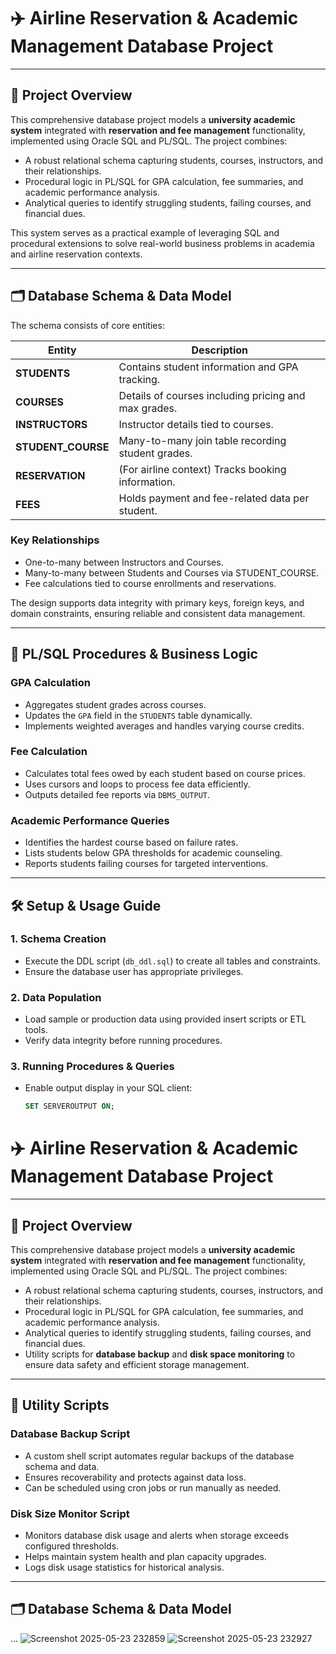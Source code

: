 # ✈️ Airline Reservation & Academic Management Database Project

---

## 🚀 Project Overview

This comprehensive database project models a **university academic system** integrated with **reservation and fee management** functionality, implemented using Oracle SQL and PL/SQL. The project combines:

- A robust relational schema capturing students, courses, instructors, and their relationships.
- Procedural logic in PL/SQL for GPA calculation, fee summaries, and academic performance analysis.
- Analytical queries to identify struggling students, failing courses, and financial dues.

This system serves as a practical example of leveraging SQL and procedural extensions to solve real-world business problems in academia and airline reservation contexts.

---

## 🗂️ Database Schema & Data Model

The schema consists of core entities:

| Entity        | Description                                     |
|---------------|------------------------------------------------|
| **STUDENTS**  | Contains student information and GPA tracking.|
| **COURSES**   | Details of courses including pricing and max grades.|
| **INSTRUCTORS** | Instructor details tied to courses.           |
| **STUDENT_COURSE** | Many-to-many join table recording student grades.|
| **RESERVATION** | (For airline context) Tracks booking information.|
| **FEES**       | Holds payment and fee-related data per student.|

### Key Relationships

- One-to-many between Instructors and Courses.
- Many-to-many between Students and Courses via STUDENT_COURSE.
- Fee calculations tied to course enrollments and reservations.

The design supports data integrity with primary keys, foreign keys, and domain constraints, ensuring reliable and consistent data management.

---

## 🧰 PL/SQL Procedures & Business Logic

### GPA Calculation

- Aggregates student grades across courses.
- Updates the `GPA` field in the `STUDENTS` table dynamically.
- Implements weighted averages and handles varying course credits.

### Fee Calculation

- Calculates total fees owed by each student based on course prices.
- Uses cursors and loops to process fee data efficiently.
- Outputs detailed fee reports via `DBMS_OUTPUT`.

### Academic Performance Queries

- Identifies the hardest course based on failure rates.
- Lists students below GPA thresholds for academic counseling.
- Reports students failing courses for targeted interventions.

---

## 🛠️ Setup & Usage Guide

### 1. Schema Creation

- Execute the DDL script (`db_ddl.sql`) to create all tables and constraints.
- Ensure the database user has appropriate privileges.

### 2. Data Population

- Load sample or production data using provided insert scripts or ETL tools.
- Verify data integrity before running procedures.

### 3. Running Procedures & Queries

- Enable output display in your SQL client:

  ```sql
  SET SERVEROUTPUT ON;


# ✈️ Airline Reservation & Academic Management Database Project

---

## 🚀 Project Overview

This comprehensive database project models a **university academic system** integrated with **reservation and fee management** functionality, implemented using Oracle SQL and PL/SQL. The project combines:

- A robust relational schema capturing students, courses, instructors, and their relationships.
- Procedural logic in PL/SQL for GPA calculation, fee summaries, and academic performance analysis.
- Analytical queries to identify struggling students, failing courses, and financial dues.
- Utility scripts for **database backup** and **disk space monitoring** to ensure data safety and efficient storage management.

---

## 🧰 Utility Scripts

### Database Backup Script

- A custom shell script automates regular backups of the database schema and data.
- Ensures recoverability and protects against data loss.
- Can be scheduled using cron jobs or run manually as needed.

### Disk Size Monitor Script

- Monitors database disk usage and alerts when storage exceeds configured thresholds.
- Helps maintain system health and plan capacity upgrades.
- Logs disk usage statistics for historical analysis.

---

## 🗂️ Database Schema & Data Model

...
![Screenshot 2025-05-23 232859](https://github.com/user-attachments/assets/1b676ffd-66af-4981-b291-248586fbffe3)
![Screenshot 2025-05-23 232927](https://github.com/user-attachments/assets/69832935-2670-4453-a2d7-a958efe60bc0)


